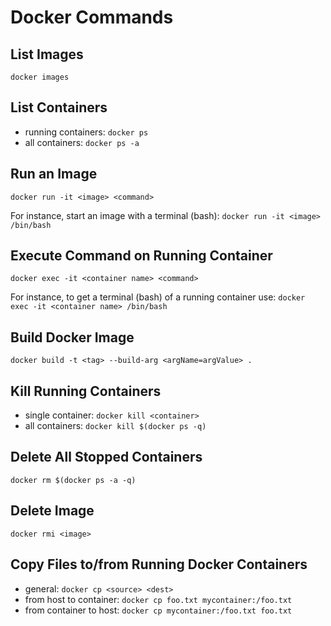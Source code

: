 <!-- TITLE: Docker -->
<!-- SUBTITLE: Tips & Tricks for Docker -->

# Docker Commands
## List Images
`docker images`

## List Containers
* running containers: `docker ps`
* all containers: `docker ps -a`

## Run an Image
`docker run -it <image> <command>`

For instance, start an image with a terminal (bash):
`docker run -it <image> /bin/bash`

## Execute Command on Running Container
`docker exec -it <container name> <command>`

For instance, to get a terminal (bash) of a running container use:
`docker exec -it <container name> /bin/bash`

## Build Docker Image
`docker build -t <tag> --build-arg <argName=argValue> .`

## Kill Running Containers
* single container: `docker kill <container>`
* all containers: `docker kill $(docker ps -q)`

## Delete All Stopped Containers
`docker rm $(docker ps -a -q)`

## Delete Image
`docker rmi <image>`

## Copy Files to/from Running Docker Containers
* general: `docker cp <source> <dest>`
* from host to container: `docker cp foo.txt mycontainer:/foo.txt`
* from container to host: `docker cp mycontainer:/foo.txt foo.txt`
